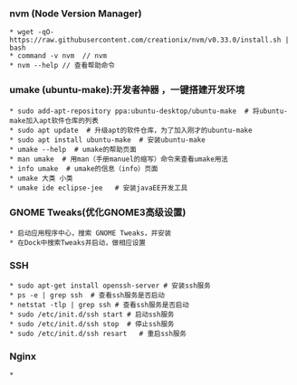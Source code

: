 ### nvm (Node Version Manager)
    * wget -qO- https://raw.githubusercontent.com/creationix/nvm/v0.33.0/install.sh | bash
    * command -v nvm  // nvm
    * nvm --help // 查看帮助命令
### umake (ubuntu-make):开发者神器 ，一键搭建开发环境
    * sudo add-apt-repository ppa:ubuntu-desktop/ubuntu-make  # 将ubuntu-make加入apt软件仓库的列表
    * sudo apt update  # 升级apt的软件仓库，为了加入刚才的ubuntu-make
    * sudo apt install ubuntu-make  # 安装ubuntu-make
    * umake --help  # umake的帮助页面
    * man umake  # 用man（手册manuel的缩写）命令来查看umake用法
    * info umake  # umake的信息（info）页面
    * umake 大类 小类
    * umake ide eclipse-jee   # 安装javaEE开发工具
### GNOME Tweaks(优化GNOME3高级设置)
    * 启动应用程序中心，搜索 GNOME Tweaks，并安装
    * 在Dock中搜索Tweaks并启动，做相应设置
### SSH
    * sudo apt-get install openssh-server # 安装ssh服务
    * ps -e | grep ssh  # 查看ssh服务是否启动
    * netstat -tlp | grep ssh # 查看ssh服务是否启动
    * sudo /etc/init.d/ssh start # 启动ssh服务
    * sudo /etc/init.d/ssh stop  # 停止ssh服务
    * sudo /etc/init.d/ssh resart   # 重启ssh服务
### Nginx
    * 
